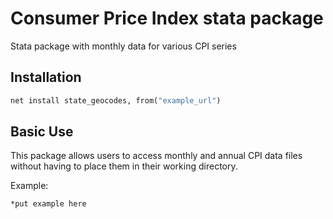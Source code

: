# Consumer Price Index stata package
Stata package with monthly data for various CPI series

## Installation
```stata
net install state_geocodes, from("example_url")
```

## Basic Use
This package allows users to access monthly and annual CPI data files without having to place them in their working directory.


Example:
```stata
*put example here
